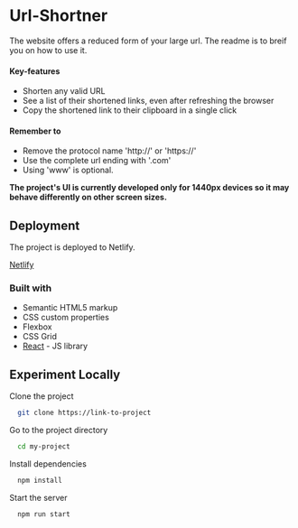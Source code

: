 # Url-Shortner

The website offers a reduced form of your large url. The readme is to breif you on how to use it.

#### Key-features

- Shorten any valid URL
- See a list of their shortened links, even after refreshing the browser
- Copy the shortened link to their clipboard in a single click

#### Remember to

- Remove the protocol name 'http://' or 'https://'
- Use the complete url ending with '.com'
- Using 'www' is optional.

**The project's UI is currently developed only for 1440px devices so it may behave differently on other screen sizes.**


## Deployment

The project is deployed to Netlify.

[Netlify]([https://codesbyayush](https://main--urlshortnerayush.netlify.app/))



### Built with

- Semantic HTML5 markup
- CSS custom properties
- Flexbox
- CSS Grid
- [React](https://reactjs.org/) - JS library


## Experiment Locally

Clone the project

```bash
  git clone https://link-to-project
```

Go to the project directory

```bash
  cd my-project
```

Install dependencies

```bash
  npm install
```

Start the server

```bash
  npm run start
```
